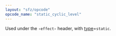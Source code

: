 ```yaml
---
layout: "sfz/opcode"
opcode_name: "static_cyclic_level"
---
```

Used under the `‹effect›` header, with [type]=`static`.


[type]: type#static
